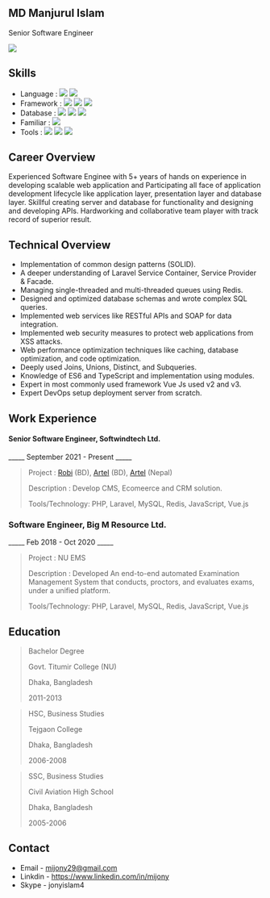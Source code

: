 ## MD Manjurul Islam
Senior Software Engineer

![](https://komarev.com/ghpvc/?username=Manjurulislam&label=Views)

## Skills
* Language : ![](https://img.shields.io/static/v1?label=PHP&message=7,8&color=success&style=plastic&logo=php&&logoColor=fff) ![](https://img.shields.io/static/v1?label=Javascript&message=ES6&color=F7DF1E&style=plastic&logo=javascript&&logoColor=fff)
* Framework : ![](https://img.shields.io/static/v1?label=Laravel&message=7,8,9,10&color=FF2D20&style=plastic&logo=laravel&&logoColor=fff) ![](https://img.shields.io/static/v1?label=Vue.js&message=2,3&color=success&style=plastic&logo=Vue.js&logoColor=fff) ![](https://img.shields.io/static/v1?label=React.js&message=*&color=success&style=style=plastic&logo=react&logoColor=fff)
* Database : ![](https://img.shields.io/static/v1?label=&message=MySql&color=critical&style=plastic&logo=Mysql&logoColor=fff) ![](https://img.shields.io/static/v1?label=&message=Postgresql&color=critical&style=plastic&logo=Postgresql&logoColor=fff) ![](https://img.shields.io/static/v1?label=&message=Mongodb&color=critical&style=plastic&logo=Mongodb&logoColor=fff)
* Familiar : ![](https://img.shields.io/static/v1?label=Linux&message=*&color=blue&style=plastic&logo=Linux&logoColor=fff)
* Tools : ![](https://img.shields.io/static/v1?label=&message=Git&color=blue&style=plastic&logo=Git&logoColor=fff) ![](https://img.shields.io/static/v1?label=&message=Trello&color=blue&style=plastic&logo=Trello&logoColor=fff) ![](https://img.shields.io/static/v1?label=&message=Jira&color=blue&style=plastic&logo=Jira&logoColor=fff)


## Career Overview
Experienced Software Enginee with 5+ years of hands on experience in developing scalable web application and Participating all face of application development lifecycle like application layer, presentation layer and database layer. Skillful creating server and database for functionality and designing and developing APIs. Hardworking and collaborative team player with track record of superior result.

## Technical Overview
* Implementation of common design patterns (SOLID).
* A deeper understanding of Laravel Service Container, Service Provider & Facade.
* Managing single-threaded and multi-threaded queues using Redis.
* Designed and optimized database schemas and wrote complex SQL queries.
* Implemented web services like RESTful APIs and SOAP for data integration.
* Implemented web security measures to protect web applications from XSS attacks.
* Web performance optimization techniques like caching, database optimization, and code optimization.
* Deeply used Joins, Unions, Distinct, and Subqueries.
* Knowledge of ES6 and TypeScript and implementation using modules.
* Expert in most commonly used framework Vue Js used v2 and v3.
* Expert DevOps setup deployment server from scratch.

## Work Experience
#### Senior Software Engineer, Softwindtech Ltd.

_____ September 2021 - Present _____

> Project : [Robi](https://robi.com.bd) (BD), [Artel](https://robi.com.bd) (BD), [Artel](https://robi.com.bd) (Nepal)
> 
> Description : Develop CMS, Ecomeerce and CRM solution.
>
> Tools/Technology: PHP, Laravel, MySQL, Redis, JavaScript, Vue.js

### Software Engineer, Big M Resource Ltd.

_____ Feb 2018 - Oct 2020 _____

> Project : NU EMS
> 
> Description : Developed An end-to-end automated Examination Management System that conducts, proctors, and evaluates exams, under a unified platform.
>
> Tools/Technology: PHP, Laravel, MySQL, Redis, JavaScript, Vue.js

## Education

>	Bachelor Degree 
>
> Govt. Titumir College (NU)
>
> Dhaka, Bangladesh
>
> 2011-2013

>	HSC, Business Studies
>
> Tejgaon College
>
> Dhaka, Bangladesh
>
> 2006-2008

>	SSC, Business Studies
>
> Civil Aviation High School
>
> Dhaka, Bangladesh
>
> 2005-2006

## Contact

* Email - mijony29@gmail.com
* Linkdin - https://www.linkedin.com/in/mijony
* Skype - jonyislam4
